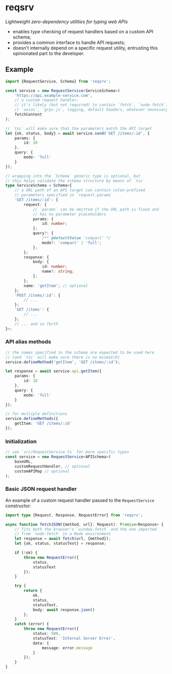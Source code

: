 # reqsrv

*Lightweight zero-dependency utilities for typing web APIs*

- enables type checking of request handlers based on a custom API schema;
- provides a common interface to handle API requests;
- doesn't internally depend on a specific request utility, entrusting this opinionated part to the developer.

## Example

```ts
import {RequestService, Schema} from 'reqsrv';

const service = new RequestService<ServiceSchema>(
    'https://api.example-service.com',
    // a custom request handler;
    // it's likely (but not required) to contain `fetch`, `node-fetch`,
    // `axios`, `grpc-js`, logging, default headers, whatever necessary
    fetchContent
);

// `tsc` will make sure that the parameters match the API target
let {ok, status, body} = await service.send('GET /items/:id', {
    params: {
        id: 10
    },
    query: {
        mode: 'full'
    }
});

// wrapping into the `Schema` generic type is optional, but
// this helps validate the schema structure by means of `tsc`
type ServiceSchema = Schema<{
    // a URL path of an API target can contain colon-prefixed
    // parameters specified in `request.params`
    'GET /items/:id': {
        request: {
            // `params` can be omitted if the URL path is fixed and
            // has no parameter placeholders
            params: {
                id: number;
            };
            query?: {
                /** @defaultValue 'compact' */
                mode?: 'compact' | 'full';
            };
        };
        response: {
            body: {
                id: number;
                name?: string;
            };
        };
        name: 'getItem'; // optional
    };
    'POST /items/:id': {
        // ...
    };
    'GET /items': {
        // ...
    };
    // ... and so forth
}>;
```

### API alias methods

```ts
// the names specified in the schema are expected to be used here
// (and `tsc` will make sure there is no mismatch)
service.defineMethod('getItem', 'GET /items/:id');

let response = await service.api.getItem({
    params: {
        id: 10
    },
    query: {
        mode: 'full'
    }
});
```

```ts
// for multiple definitions
service.defineMethods({
    getItem: 'GET /items/:id'
});
```

### Initialization

```ts
// see `src/RequestService.ts` for more specific types
const service = new RequestService<APISchema>(
    baseURL,
    customRequestHandler, // optional
    customAPIMap // optional
);
```

### Basic JSON request handler

An example of a custom request handler passed to the `RequestService` constructor:

```ts
import type {Request, Response, RequestError} from 'reqsrv';

async function fetchJSON({method, url}: Request): Promise<Response> {
    // fits both the browser's `window.fetch` and the one imported
    // from `node-fetch` in a Node environment
    let response = await fetch(url, {method});
    let {ok, status, statusText} = response;

    if (!ok) {
        throw new RequestError({
            status,
            statusText
        });
    }

    try {
        return {
            ok,
            status,
            statusText,
            body: await response.json()
        };
    }
    catch (error) {
        throw new RequestError({
            status: 500,
            statusText: 'Internal Server Error',
            data: {
                message: error.message
            }
        });
    }
}
```
